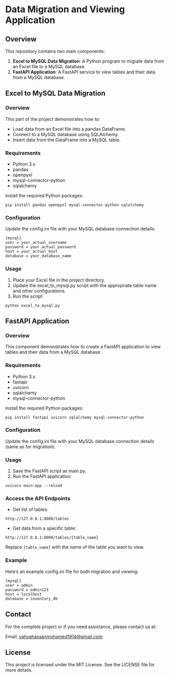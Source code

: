 # Data Migration and Viewing Application

## Overview

This repository contains two main components:

1. **Excel to MySQL Data Migration**: A Python program to migrate data from an Excel file to a MySQL database.
2. **FastAPI Application**: A FastAPI service to view tables and their data from a MySQL database.

## Excel to MySQL Data Migration

### Overview

This part of the project demonstrates how to:

- Load data from an Excel file into a pandas DataFrame.
- Connect to a MySQL database using SQLAlchemy.
- Insert data from the DataFrame into a MySQL table.

### Requirements

- Python 3.x
- pandas
- openpyxl
- mysql-connector-python
- sqlalchemy

Install the required Python packages:

```
pip install pandas openpyxl mysql-connector-python sqlalchemy
```

### Configuration

Update the config.ini file with your MySQL database connection details:

```
[mysql]
user = your_actual_username
password = your_actual_password
host = your_actual_host
database = your_database_name
```

### Usage

1. Place your Excel file in the project directory.
2. Update the excel_to_mysql.py script with the appropriate table name and other configurations.
3. Run the script:

```
python excel_to_mysql.py
```

## FastAPI Application

### Overview

This component demonstrates how to create a FastAPI application to view tables and their data from a MySQL database.

### Requirements

- Python 3.x
- fastapi
- uvicorn
- sqlalchemy
- mysql-connector-python

Install the required Python packages:

```
pip install fastapi uvicorn sqlalchemy mysql-connector-python
```

### Configuration

Update the config.ini file with your MySQL database connection details (same as for migration).

### Usage

1. Save the FastAPI script as main.py.
2. Run the FastAPI application:

```
uvicorn main:app --reload
```

### Access the API Endpoints

- Get list of tables:

```
http://127.0.0.1:8000/tables
```

- Get data from a specific table:

```
http://127.0.0.1:8000/tables/{table_name}
```

Replace `{table_name}` with the name of the table you want to view.

### Example

Here’s an example config.ini file for both migration and viewing:

```
[mysql]
user = admin
password = admin123
host = localhost
database = inventory_db
```

## Contact

For the complete project or if you need assistance, please contact us at:

Email: yahyahassanmohamed1914@gmail.com

## License

This project is licensed under the MIT License. See the LICENSE file for more details.
